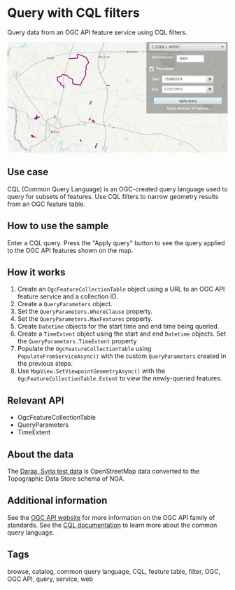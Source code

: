 # Query with CQL filters

Query data from an OGC API feature service using CQL filters.

![Image of Query with CQL Filters](QueryWithCQLFilters.png)

## Use case

CQL (Common Query Language) is an OGC-created query language used to query for subsets of features. Use CQL filters to narrow geometry results from an OGC feature table.

## How to use the sample

Enter a CQL query. Press the "Apply query" button to see the query applied to the OGC API features shown on the map.

## How it works

1. Create an `OgcFeatureCollectionTable` object using a URL to an OGC API feature service and a collection ID.
2. Create a `QueryParameters` object.
3. Set the `QueryParameters.WhereClause` property.
4. Set the `QueryParameters.MaxFeatures` property.
5. Create `Datetime` objects for the start time and end time being queried.
6. Create a `TimeExtent` object using the start and end `Datetime` objects. Set the `QueryParameters.TimeExtent` property
7. Populate the `OgcFeatureCollectionTable` using `PopulateFromServiceAsync()` with the custom `QueryParameters` created in the previous steps.
8. Use `MapView.SetViewpointGeometryAsync()` with the `OgcFeatureCollectionTable.Extent` to view the newly-queried features.

## Relevant API

* OgcFeatureCollectionTable
* QueryParameters
* TimeExtent

## About the data

The [Daraa, Syria test data](https://demo.ldproxy.net/daraa) is OpenStreetMap data converted to the Topographic Data Store schema of NGA.

## Additional information

See the [OGC API website](https://ogcapi.ogc.org/) for more information on the OGC API family of standards. See the [CQL documentation](https://portal.ogc.org/files/96288#cql-core) to learn more about the common query language.

## Tags

browse, catalog, common query language, CQL, feature table, filter, OGC, OGC API, query, service, web